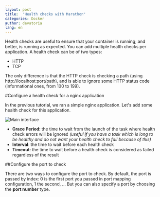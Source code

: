 ```yaml
---
layout: post
title:  "Health checks with Marathon"
categories: Docker
author: devatoria
lang: en
---
```


Health checks are useful to ensure that your container is running; and better, is running as expected. You can add multiple health checks per application. A health check can be of two types:

- HTTP
- TCP

The only difference is that the HTTP check is checking a path (using http://localhost:port/path), and is able to ignore some HTTP status code (informational ones, from 100 to 199).

#Configure a health check for a nginx application

In the previous tutorial, we ran a simple nginx application. Let's add some health check for this application.

![Main interface](/kb/images/2016-04-20-marathon-health-checks/health_check.png)

- **Grace Period**: the time to wait from the launch of the task where health check errors will be ignored *(useful if you have a task which is long to be healthy and do not want your health check to fail because of this)*
- **Interval**: the time to wait before each health check
- **Timeout**: the time to wait before a health check is considered as failed regardless of the result

##Configure the port to check

There are two ways to configure the port to check. By default, the port is passed by index: 0 is the first port you passed in port mapping configuration, 1 the second, ... But you can also specify a port by choosing the **port number** type.
